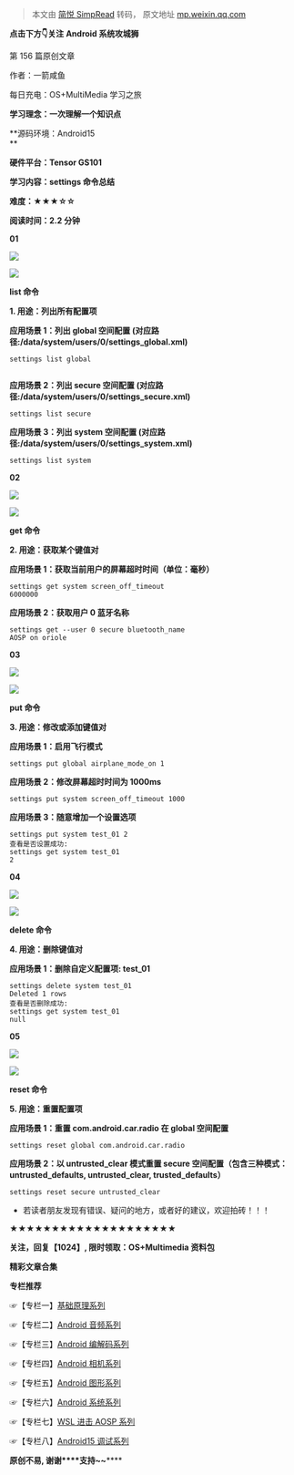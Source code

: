 > 本文由 [简悦 SimpRead](http://ksria.com/simpread/) 转码， 原文地址 [mp.weixin.qq.com](https://mp.weixin.qq.com/s/YnRKKo5koUuZSai9Kq0Tpw)

**点击下方👇关注** **Android 系统攻城狮**

第 156 篇原创文章

作者：一箭咸鱼

每日充电：OS+MultiMedia 学习之旅

**学习理念：一次理解一个知识点**

**源码环境：Android15  
**

**硬件平台：Tensor GS101**

**学习内容：settings 命令总结**

****难度：★★★☆☆****

**阅读时间：2.2 分钟**

**01**

![](https://mmbiz.qpic.cn/sz_mmbiz_png/eZ1UicZh3icjkUVWC0Enmicxa43VwlVaAg1y7N2XaYtiaiaLtcDvGMsf9s75wGuPWAFtVBTrwRRsHYjiatNNWzJvNJJg/640?wx_fmt=other&from=appmsg&tp=webp&wxfrom=5&wx_lazy=1&wx_co=1)

![](https://mmbiz.qpic.cn/sz_mmbiz_png/eZ1UicZh3icjkUVWC0Enmicxa43VwlVaAg1y7N2XaYtiaiaLtcDvGMsf9s75wGuPWAFtVBTrwRRsHYjiatNNWzJvNJJg/640?wx_fmt=other&from=appmsg&tp=webp&wxfrom=5&wx_lazy=1&wx_co=1)

**list 命令**

**1. 用途：列出所有配置项**

**应用场景 1：列出 global 空间配置 (对应路径:/data/system/users/0/settings_global.xml)**

```
settings list global


```

**应用场景 2：列出 secure 空间配置 (对应路径:/data/system/users/0/settings_secure.xml)**

```
settings list secure

```

**应用场景 3：列出 system 空间配置 (对应路径:/data/system/users/0/settings_system.xml)**

```
settings list system 

```

**02**

![](https://mmbiz.qpic.cn/sz_mmbiz_png/eZ1UicZh3icjkUVWC0Enmicxa43VwlVaAg1y7N2XaYtiaiaLtcDvGMsf9s75wGuPWAFtVBTrwRRsHYjiatNNWzJvNJJg/640?wx_fmt=other&from=appmsg&tp=webp&wxfrom=5&wx_lazy=1&wx_co=1)

![](https://mmbiz.qpic.cn/sz_mmbiz_png/eZ1UicZh3icjkUVWC0Enmicxa43VwlVaAg1y7N2XaYtiaiaLtcDvGMsf9s75wGuPWAFtVBTrwRRsHYjiatNNWzJvNJJg/640?wx_fmt=other&from=appmsg&tp=webp&wxfrom=5&wx_lazy=1&wx_co=1)

**get 命令**

**2. 用途：获取某个键值对**

**应用场景 1：获取当前用户的屏幕超时时间（单位：毫秒）**

```
settings get system screen_off_timeout 
6000000

```

**应用场景 2：获取用户 0 蓝牙名称**

```
settings get --user 0 secure bluetooth_name 
AOSP on oriole

```

**03**

![](https://mmbiz.qpic.cn/sz_mmbiz_png/eZ1UicZh3icjkUVWC0Enmicxa43VwlVaAg1y7N2XaYtiaiaLtcDvGMsf9s75wGuPWAFtVBTrwRRsHYjiatNNWzJvNJJg/640?wx_fmt=other&from=appmsg&tp=webp&wxfrom=5&wx_lazy=1&wx_co=1)

![](https://mmbiz.qpic.cn/sz_mmbiz_png/eZ1UicZh3icjkUVWC0Enmicxa43VwlVaAg1y7N2XaYtiaiaLtcDvGMsf9s75wGuPWAFtVBTrwRRsHYjiatNNWzJvNJJg/640?wx_fmt=other&from=appmsg&tp=webp&wxfrom=5&wx_lazy=1&wx_co=1)

**put 命令**

**3. 用途：修改或添加键值对**

**应用场景 1：启用飞行模式**

```
settings put global airplane_mode_on 1

```

**应用场景 2：修改屏幕超时时间为 1000ms**

```
settings put system screen_off_timeout 1000

```

**应用场景 3：随意增加一个设置选项**

```
settings put system test_01 2
查看是否设置成功:
settings get system test_01 
2

```

**04**

![](https://mmbiz.qpic.cn/sz_mmbiz_png/eZ1UicZh3icjkUVWC0Enmicxa43VwlVaAg1y7N2XaYtiaiaLtcDvGMsf9s75wGuPWAFtVBTrwRRsHYjiatNNWzJvNJJg/640?wx_fmt=other&from=appmsg&tp=webp&wxfrom=5&wx_lazy=1&wx_co=1)

![](https://mmbiz.qpic.cn/sz_mmbiz_png/eZ1UicZh3icjkUVWC0Enmicxa43VwlVaAg1y7N2XaYtiaiaLtcDvGMsf9s75wGuPWAFtVBTrwRRsHYjiatNNWzJvNJJg/640?wx_fmt=other&from=appmsg&tp=webp&wxfrom=5&wx_lazy=1&wx_co=1)

**delete 命令**

**4. 用途：删除键值对**

**应用场景 1：删除自定义配置项: test_01**

```
settings delete system test_01
Deleted 1 rows
查看是否删除成功:
settings get system test_01
null

```

**05**

![](https://mmbiz.qpic.cn/sz_mmbiz_png/eZ1UicZh3icjkUVWC0Enmicxa43VwlVaAg1y7N2XaYtiaiaLtcDvGMsf9s75wGuPWAFtVBTrwRRsHYjiatNNWzJvNJJg/640?wx_fmt=other&from=appmsg&tp=webp&wxfrom=5&wx_lazy=1&wx_co=1)

![](https://mmbiz.qpic.cn/sz_mmbiz_png/eZ1UicZh3icjkUVWC0Enmicxa43VwlVaAg1y7N2XaYtiaiaLtcDvGMsf9s75wGuPWAFtVBTrwRRsHYjiatNNWzJvNJJg/640?wx_fmt=other&from=appmsg&tp=webp&wxfrom=5&wx_lazy=1&wx_co=1)

**reset 命令**

**5. 用途：重置配置项**

**应用场景 1：重置 com.android.car.radio 在 global 空间配置**

```
settings reset global com.android.car.radio

```

**应用场景 2：以 untrusted_clear 模式重置 secure 空间配置（包含三种模式：untrusted_defaults, untrusted_clear, trusted_defaults）**

```
settings reset secure untrusted_clear

```

*   若读者朋友发现有错误、疑问的地方，或者好的建议，欢迎拍砖！！！
    

**★★★★★★★★★★<END>****★****★★★★★★★★★**

**关注，回复【****1024****】, 限时领取：OS+Multimedia 资料包**

**精彩文章合集**  

 **专栏推荐**

☞【专栏一】[基础原理系列](https://mp.weixin.qq.com/mp/appmsgalbum?__biz=MzU2NTI3NDI5MQ==&action=getalbum&album_id=2318389963295375364#wechat_redirect)

☞【专栏二】[Android 音频系列](https://mp.weixin.qq.com/mp/appmsgalbum?__biz=MzU2NTI3NDI5MQ==&action=getalbum&album_id=2789502080410648581#wechat_redirect)

☞【专栏三】[Android 编解码系列](https://mp.weixin.qq.com/mp/appmsgalbum?__biz=MzU2NTI3NDI5MQ==&action=getalbum&album_id=3055046478127366144#wechat_redirect)

☞【专栏四】[Android 相机系列](https://mp.weixin.qq.com/mp/appmsgalbum?__biz=MzU2NTI3NDI5MQ==&action=getalbum&album_id=3003914888358068225#wechat_redirect)

☞【专栏五】[](https://mp.weixin.qq.com/mp/appmsgalbum?__biz=MzUxMjEyNDgyNw==&action=getalbum&album_id=1598710257097179137#wechat_redirect)[Android 图形系列](https://mp.weixin.qq.com/mp/appmsgalbum?__biz=MzU2NTI3NDI5MQ==&action=getalbum&album_id=3028698257297965057#wechat_redirect)

☞【专栏六】[](https://mp.weixin.qq.com/mp/appmsgalbum?__biz=MzUxMjEyNDgyNw==&action=getalbum&album_id=1502410824114569216#wechat_redirect)[Android 系统系列](https://mp.weixin.qq.com/mp/appmsgalbum?__biz=MzU2NTI3NDI5MQ==&action=getalbum&album_id=2987704999789133826#wechat_redirect)

☞【专栏七】[](http://mp.weixin.qq.com/s?__biz=MzUxMjEyNDgyNw==&mid=2247496985&idx=1&sn=c3d5e8406ff328be92d3ef4814108cd0&chksm=f96b87edce1c0efb6f60a6a0088c714087e4a908db1938c44251cdd5175462160e26d50baf24&scene=21#wechat_redirect)[WSL 进击 AOSP 系列](https://mp.weixin.qq.com/mp/appmsgalbum?__biz=MzU2NTI3NDI5MQ==&action=getalbum&album_id=1400721183586484224#wechat_redirect)

☞【专栏八】[Android15 调试系列](https://mp.weixin.qq.com/mp/appmsgalbum?__biz=MzU2NTI3NDI5MQ==&action=getalbum&album_id=3332030181901008900&scene=173&subscene=&sessionid=svr_55394a47769&enterid=1741183483&from_msgid=2247490152&from_itemidx=1&count=3&nolastread=1#wechat_redirect)

********原创不易****, 谢谢****支持~~********